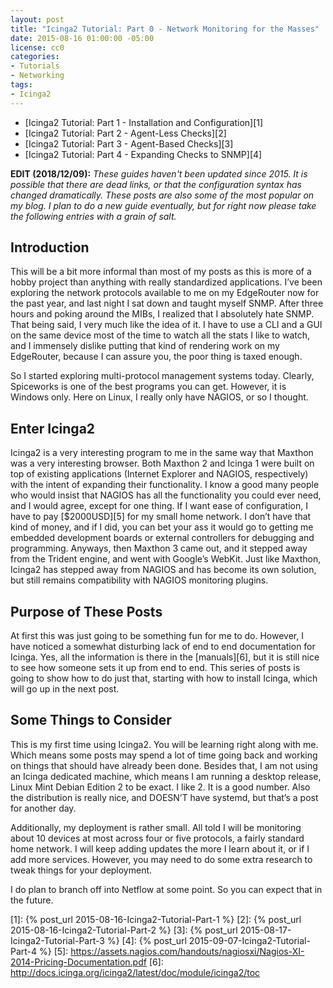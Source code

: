 ```yaml
---
layout: post
title: "Icinga2 Tutorial: Part 0 - Network Monitoring for the Masses"
date: 2015-08-16 01:00:00 -05:00
license: cc0
categories:
- Tutorials
- Networking
tags:
- Icinga2
---
```

* [Icinga2 Tutorial: Part 1 - Installation and Configuration][1]
* [Icinga2 Tutorial: Part 2 - Agent-Less Checks][2]
* [Icinga2 Tutorial: Part 3 - Agent-Based Checks][3]
* [Icinga2 Tutorial: Part 4 - Expanding Checks to SNMP][4]

__EDIT (2018/12/09):__ _These guides haven't been updated since 2015. It is
possible that there are dead links, or that the configuration syntax has changed
dramatically. These posts are also some of the most popular on my blog. I plan
to do a new guide eventually, but for right now please take the following
entries with a grain of salt._

## Introduction ##
This will be a bit more informal than most of my posts as this is more of a
hobby project than anything with really standardized applications. I’ve been
exploring the network protocols available to me on my EdgeRouter now for the
past year, and last night I sat down and taught myself SNMP. After three
hours and poking around the MIBs, I realized that I absolutely hate SNMP.
That being said, I very much like the idea of it. I have to use a CLI and
a GUI on the same device most of the time to watch all the stats I like to
watch, and I immensely dislike putting that kind of rendering work on my
EdgeRouter, because I can assure you, the poor thing is taxed enough.

So I started exploring multi-protocol management systems today. Clearly,
Spiceworks is one of the best programs you can get. However, it is Windows
only. Here on Linux, I really only have NAGIOS, or so I thought.

## Enter Icinga2 ##
Icinga2 is a very interesting program to me in the same way that Maxthon
was a very interesting browser. Both Maxthon 2 and Icinga 1 were built on top
of existing applications (Internet Explorer and NAGIOS, respectively) with the
intent of expanding their functionality. I know a good many people who would
insist that NAGIOS has all the functionality you could ever need, and I would
agree, except for one thing. If I want ease of configuration, I have to pay
[$2000USD][5] for my small home network. I don’t have that kind of money, and
if I did, you can bet your ass it would go to getting me embedded development
boards or external controllers for debugging and programming. Anyways, then
Maxthon 3 came out, and it stepped away from the Trident engine, and went with
Google’s WebKit. Just like Maxthon, Icinga2 has stepped away from NAGIOS and has
become its own solution, but still remains compatibility with NAGIOS monitoring
plugins.

## Purpose of These Posts ##
At first this was just going to be something fun for me to do. However, I have
noticed a somewhat disturbing lack of end to end documentation for Icinga.
Yes, all the information is there in the [manuals][6], but it is still nice to
see how someone sets it up from end to end. This series of posts is going to
show how to do just that, starting with how to install Icinga, which will go up
in the next post.

## Some Things to Consider ##
This is my first time using Icinga2. You will be learning right along with me.
Which means some posts may spend a lot of time going back and working on things
that should have already been done. Besides that, I am not using an Icinga
dedicated machine, which means I am running a desktop release, Linux Mint
Debian Edition 2 to be exact. I like 2. It is a good number. Also the
distribution is really nice, and DOESN’T have systemd, but
that’s a post for another day.

Additionally, my deployment is rather small. All told I will be monitoring
about 10 devices at most across four or five protocols, a fairly standard home
network. I will keep adding updates the more I learn about it, or if I add more
services. However, you may need to do some extra research to tweak things for
your deployment.

I do plan to branch off into Netflow at some point. So you can expect
that in the future.

[1]:  {% post_url 2015-08-16-Icinga2-Tutorial-Part-1 %}
[2]:  {% post_url 2015-08-16-Icinga2-Tutorial-Part-2 %}
[3]:  {% post_url 2015-08-17-Icinga2-Tutorial-Part-3 %}
[4]:  {% post_url 2015-09-07-Icinga2-Tutorial-Part-4 %}
[5]: https://assets.nagios.com/handouts/nagiosxi/Nagios-XI-2014-Pricing-Documentation.pdf
[6]: http://docs.icinga.org/icinga2/latest/doc/module/icinga2/toc
